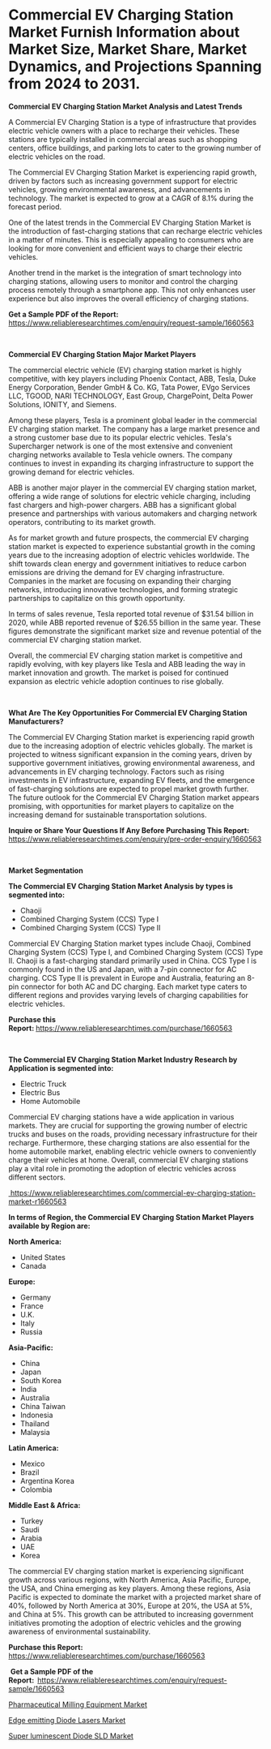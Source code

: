 <p><h1>Commercial EV Charging Station Market Furnish Information about Market Size, Market Share, Market Dynamics, and Projections Spanning from 2024 to 2031.</h1></p><p><strong>Commercial EV Charging Station Market Analysis and Latest Trends</strong></p>
<p><p>A Commercial EV Charging Station is a type of infrastructure that provides electric vehicle owners with a place to recharge their vehicles. These stations are typically installed in commercial areas such as shopping centers, office buildings, and parking lots to cater to the growing number of electric vehicles on the road.</p><p>The Commercial EV Charging Station Market is experiencing rapid growth, driven by factors such as increasing government support for electric vehicles, growing environmental awareness, and advancements in technology. The market is expected to grow at a CAGR of 8.1% during the forecast period.</p><p>One of the latest trends in the Commercial EV Charging Station Market is the introduction of fast-charging stations that can recharge electric vehicles in a matter of minutes. This is especially appealing to consumers who are looking for more convenient and efficient ways to charge their electric vehicles.</p><p>Another trend in the market is the integration of smart technology into charging stations, allowing users to monitor and control the charging process remotely through a smartphone app. This not only enhances user experience but also improves the overall efficiency of charging stations.</p></p>
<p><strong>Get a Sample PDF of the Report:&nbsp;</strong> <a href="https://www.reliableresearchtimes.com/enquiry/request-sample/1660563">https://www.reliableresearchtimes.com/enquiry/request-sample/1660563</a></p>
<p>&nbsp;</p>
<p><strong>Commercial EV Charging Station Major Market Players</strong></p>
<p><p>The commercial electric vehicle (EV) charging station market is highly competitive, with key players including Phoenix Contact, ABB, Tesla, Duke Energy Corporation, Bender GmbH & Co. KG, Tata Power, EVgo Services LLC, TGOOD, NARI TECHNOLOGY, East Group, ChargePoint, Delta Power Solutions, IONITY, and Siemens.</p><p>Among these players, Tesla is a prominent global leader in the commercial EV charging station market. The company has a large market presence and a strong customer base due to its popular electric vehicles. Tesla's Supercharger network is one of the most extensive and convenient charging networks available to Tesla vehicle owners. The company continues to invest in expanding its charging infrastructure to support the growing demand for electric vehicles.</p><p>ABB is another major player in the commercial EV charging station market, offering a wide range of solutions for electric vehicle charging, including fast chargers and high-power chargers. ABB has a significant global presence and partnerships with various automakers and charging network operators, contributing to its market growth.</p><p>As for market growth and future prospects, the commercial EV charging station market is expected to experience substantial growth in the coming years due to the increasing adoption of electric vehicles worldwide. The shift towards clean energy and government initiatives to reduce carbon emissions are driving the demand for EV charging infrastructure. Companies in the market are focusing on expanding their charging networks, introducing innovative technologies, and forming strategic partnerships to capitalize on this growth opportunity.</p><p>In terms of sales revenue, Tesla reported total revenue of $31.54 billion in 2020, while ABB reported revenue of $26.55 billion in the same year. These figures demonstrate the significant market size and revenue potential of the commercial EV charging station market.</p><p>Overall, the commercial EV charging station market is competitive and rapidly evolving, with key players like Tesla and ABB leading the way in market innovation and growth. The market is poised for continued expansion as electric vehicle adoption continues to rise globally.</p></p>
<p>&nbsp;</p>
<p><strong>What Are The Key Opportunities For Commercial EV Charging Station Manufacturers?</strong></p>
<p><p>The Commercial EV Charging Station market is experiencing rapid growth due to the increasing adoption of electric vehicles globally. The market is projected to witness significant expansion in the coming years, driven by supportive government initiatives, growing environmental awareness, and advancements in EV charging technology. Factors such as rising investments in EV infrastructure, expanding EV fleets, and the emergence of fast-charging solutions are expected to propel market growth further. The future outlook for the Commercial EV Charging Station market appears promising, with opportunities for market players to capitalize on the increasing demand for sustainable transportation solutions.</p></p>
<p><strong>Inquire or Share Your Questions If Any Before Purchasing This Report:</strong> <a href="https://www.reliableresearchtimes.com/enquiry/pre-order-enquiry/1660563">https://www.reliableresearchtimes.com/enquiry/pre-order-enquiry/1660563</a></p>
<p>&nbsp;</p>
<p><strong>Market Segmentation</strong></p>
<p><strong>The Commercial EV Charging Station Market Analysis by types is segmented into:</strong></p>
<p><ul><li>Chaoji</li><li>Combined Charging System (CCS) Type I</li><li>Combined Charging System (CCS) Type II</li></ul></p>
<p><p>Commercial EV Charging Station market types include Chaoji, Combined Charging System (CCS) Type I, and Combined Charging System (CCS) Type II. Chaoji is a fast-charging standard primarily used in China. CCS Type I is commonly found in the US and Japan, with a 7-pin connector for AC charging. CCS Type II is prevalent in Europe and Australia, featuring an 8-pin connector for both AC and DC charging. Each market type caters to different regions and provides varying levels of charging capabilities for electric vehicles.</p></p>
<p><strong>Purchase this Report:&nbsp;</strong><a href="https://www.reliableresearchtimes.com/purchase/1660563">https://www.reliableresearchtimes.com/purchase/1660563</a></p>
<p>&nbsp;</p>
<p><strong>The Commercial EV Charging Station Market Industry Research by Application is segmented into:</strong></p>
<p><ul><li>Electric Truck</li><li>Electric Bus</li><li>Home Automobile</li></ul></p>
<p><p>Commercial EV charging stations have a wide application in various markets. They are crucial for supporting the growing number of electric trucks and buses on the roads, providing necessary infrastructure for their recharge. Furthermore, these charging stations are also essential for the home automobile market, enabling electric vehicle owners to conveniently charge their vehicles at home. Overall, commercial EV charging stations play a vital role in promoting the adoption of electric vehicles across different sectors.</p></p>
<p><a href="https://www.reliableresearchtimes.com/commercial-ev-charging-station-market-r1660563">&nbsp;https://www.reliableresearchtimes.com/commercial-ev-charging-station-market-r1660563</a></p>
<p><strong>In terms of Region, the Commercial EV Charging Station Market Players available by Region are:</strong></p>
<p>
    <p> <strong> North America: </strong>
        <ul>
            <li>United States</li>
            <li>Canada</li>
        </ul>
        </p> 
    <p> <strong> Europe: </strong>
        <ul>
            <li>Germany</li>
            <li>France</li>
            <li>U.K.</li>
            <li>Italy</li>
            <li>Russia</li>
        </ul>
        </p> 
    <p> <strong> Asia-Pacific: </strong>
        <ul>
            <li>China</li>
            <li>Japan</li>
            <li>South Korea</li>
            <li>India</li>
            <li>Australia</li>
            <li>China Taiwan</li>
            <li>Indonesia</li>
            <li>Thailand</li>
            <li>Malaysia</li>
        </ul>
        </p> 
    <p> <strong> Latin America: </strong>
        <ul>
            <li>Mexico</li>
            <li>Brazil</li>
            <li>Argentina Korea</li>
            <li>Colombia</li>
        </ul>
        </p> 
    <p> <strong> Middle East & Africa: </strong>
        <ul>
            <li>Turkey</li>
            <li>Saudi</li>
            <li>Arabia</li>
            <li>UAE</li>
            <li>Korea</li>
        </ul>
    </p>
    </p>
<p><p>The commercial EV charging station market is experiencing significant growth across various regions, with North America, Asia Pacific, Europe, the USA, and China emerging as key players. Among these regions, Asia Pacific is expected to dominate the market with a projected market share of 40%, followed by North America at 30%, Europe at 20%, the USA at 5%, and China at 5%. This growth can be attributed to increasing government initiatives promoting the adoption of electric vehicles and the growing awareness of environmental sustainability.</p></p>
<p><strong>Purchase this Report: </strong><a href="https://www.reliableresearchtimes.com/purchase/1660563">https://www.reliableresearchtimes.com/purchase/1660563</a></p>
<p>&nbsp;<strong>Get a Sample PDF of the Report:&nbsp;&nbsp;</strong><a href="https://www.reliableresearchtimes.com/enquiry/request-sample/1660563">https://www.reliableresearchtimes.com/enquiry/request-sample/1660563</a></p>
<p><strong></strong></p>
<p><p><a href="https://medium.com/@noelkunzei1/pharmaceutical-milling-equipment-market-share-size-trends-industry-analysis-report-by-73ac8073c798">Pharmaceutical Milling Equipment Market</a></p><p><a href="https://medium.com/@teguhbavarian07_99894/analyzing-edge-emitting-diode-lasers-market-dynamics-and-growth-drivers-and-forecasted-for-period-0d1c28ce03d2">Edge emitting Diode Lasers Market</a></p><p><a href="https://medium.com/@fredyyunianto_89084/global-super-luminescent-diode-sld-market-sector-types-applications-market-player-strategies-38db96a93175">Super luminescent Diode SLD Market</a></p></p>
